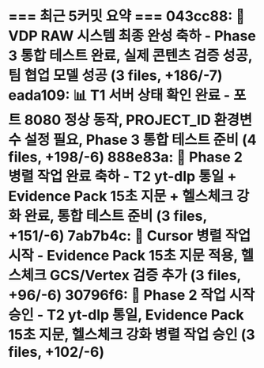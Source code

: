 === 최근 5커밋 요약 ===
043cc88: 🎉 VDP RAW 시스템 최종 완성 축하 - Phase 3 통합 테스트 완료, 실제 콘텐츠 검증 성공, 팀 협업 모델 성공 (3 files, +186/-7)
eada109: 📊 T1 서버 상태 확인 완료 - 포트 8080 정상 동작, PROJECT_ID 환경변수 설정 필요, Phase 3 통합 테스트 준비 (4 files, +198/-6)
888e83a: 🎉 Phase 2 병렬 작업 완료 축하 - T2 yt-dlp 통일 + Evidence Pack 15초 지문 + 헬스체크 강화 완료, 통합 테스트 준비 (3 files, +151/-6)
7ab7b4c: 🚀 Cursor 병렬 작업 시작 - Evidence Pack 15초 지문 적용, 헬스체크 GCS/Vertex 검증 추가 (3 files, +96/-6)
30796f6: 🚀 Phase 2 작업 시작 승인 - T2 yt-dlp 통일, Evidence Pack 15초 지문, 헬스체크 강화 병렬 작업 승인 (3 files, +102/-6)
=======================
